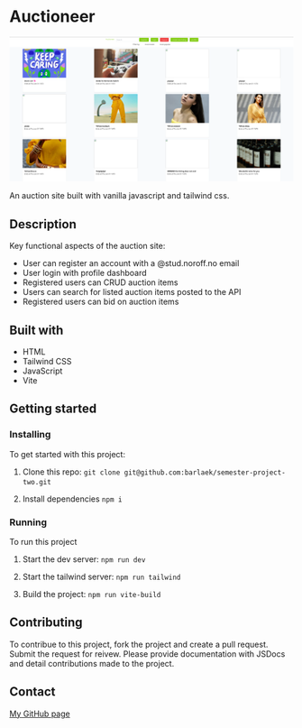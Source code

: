 # Auctioneer

![Auctioneer website](/images/auctioneer-screenshot.png)

An auction site built with vanilla javascript and tailwind css.

## Description

Key functional aspects of the auction site:

- User can register an account with a @stud.noroff.no email
- User login with profile dashboard
- Registered users can CRUD auction items
- Users can search for listed auction items posted to the API
- Registered users can bid on auction items

## Built with

- HTML
- Tailwind CSS
- JavaScript
- Vite

## Getting started

### Installing

To get started with this project:

1. Clone this repo:
   `git clone git@github.com:barlaek/semester-project-two.git`

2. Install dependencies
   `npm i`

### Running

To run this project

1. Start the dev server:
   `npm run dev`

2. Start the tailwind server:
   `npm run tailwind`

3. Build the project:
   `npm run vite-build`

## Contributing

To contribue to this project, fork the project and create a pull request. Submit the request for reivew. Please provide documentation with JSDocs and detail contributions made to the project.

## Contact

[My GitHub page](https://github.com/barlaek)
